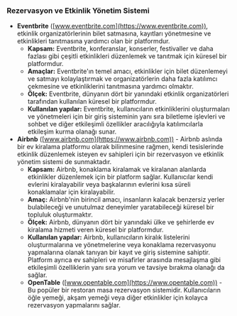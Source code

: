 ### Rezervasyon ve Etkinlik Yönetim Sistemi
- **Eventbrite** ([www.eventbrite.com](https://www.eventbrite.com)), etkinlik organizatörlerinin bilet satmasına, kayıtları yönetmesine ve etkinlikleri tanıtmasına yardımcı olan bir platformdur.
    - **Kapsam:** Eventbrite, konferanslar, konserler, festivaller ve daha fazlası gibi çeşitli etkinlikleri düzenlemek ve tanıtmak için küresel bir platformdur.
    - **Amaçlar:** Eventbrite'ın temel amacı, etkinlikler için bilet düzenlemeyi ve satmayı kolaylaştırmak ve organizatörlerin daha fazla katılımcı çekmesine ve etkinliklerini tanıtmasına 
      yardımcı olmaktır.
    - **Ölçek:** Eventbrite, dünyanın dört bir yanındaki etkinlik organizatörleri tarafından kullanılan küresel bir platformdur.
    - **Kullanılan yapılar:** Eventbrite, kullanıcıların etkinliklerini oluşturmaları ve yönetmeleri için bir giriş sisteminin yanı sıra biletleme işlevleri ve sohbet ve diğer etkileşimli 
      özellikler aracılığıyla katılımcılarla etkileşim kurma olanağı sunar.
- **Airbnb** ([www.airbnb.com](https://www.airbnb.com)) - Airbnb aslında bir ev kiralama platformu olarak bilinmesine rağmen, kendi tesislerinde etkinlik düzenlemek isteyen ev sahipleri için bir rezervasyon ve etkinlik yönetim sistemi de sunmaktadır.
    - **Kapsam:** Airbnb, konaklama kiralamak ve kiralanan alanlarda etkinlikler düzenlemek için bir platform sağlar. Kullanıcılar kendi evlerini kiralayabilir veya başkalarının evlerini 
        kısa süreli konaklamalar için kiralayabilir.
    - **Amaç:** Airbnb'nin birincil amacı, insanların kalacak benzersiz yerler bulabileceği ve unutulmaz deneyimler yaratabileceği küresel bir topluluk oluşturmaktır.
    - **Ölçek:** Airbnb, dünyanın dört bir yanındaki ülke ve şehirlerde ev kiralama hizmeti veren küresel bir platformdur.
    - **Kullanılan yapılar:** Airbnb, kullanıcıların kiralık listelerini oluşturmalarına ve yönetmelerine veya konaklama rezervasyonu yapmalarına olanak tanıyan bir kayıt ve giriş 
        sistemine sahiptir. Platform ayrıca ev sahipleri ve misafirler arasında mesajlaşma gibi etkileşimli özelliklerin yanı sıra yorum ve tavsiye bırakma olanağı da sağlar.
    - **OpenTable** ([www.opentable.com](https://www.opentable.com)) - Bu popüler bir restoran masa rezervasyon sistemidir. Kullanıcıların öğle yemeği, akşam yemeği veya diğer etkinlikler 
        için kolayca rezervasyon yapmalarını sağlar.
